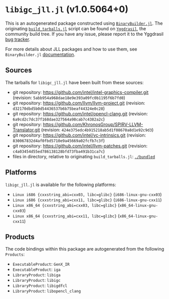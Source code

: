 # `libigc_jll.jl` (v1.0.5064+0)

This is an autogenerated package constructed using [`BinaryBuilder.jl`](https://github.com/JuliaPackaging/BinaryBuilder.jl). The originating [`build_tarballs.jl`](https://github.com/JuliaPackaging/Yggdrasil/blob/86f6114363cb3e75a9d4cb0d616b95aa08ae1380/L/libigc/build_tarballs.jl) script can be found on [`Yggdrasil`](https://github.com/JuliaPackaging/Yggdrasil/), the community build tree.  If you have any issue, please report it to the Yggdrasil [bug tracker](https://github.com/JuliaPackaging/Yggdrasil/issues).

For more details about JLL packages and how to use them, see `BinaryBuilder.jl` [documentation](https://juliapackaging.github.io/BinaryBuilder.jl/dev/jll/).

## Sources

The tarballs for `libigc_jll.jl` have been built from these sources:

* git repository: https://github.com/intel/intel-graphics-compiler.git (revision: `5abb954a968dae18e9e393a09fc0b1195f6b7fd0`)
* git repository: https://github.com/llvm/llvm-project.git (revision: `d32170dbd5b0d54436537b6b75beaf44324e0c28`)
* git repository: https://github.com/intel/opencl-clang.git (revision: `6a9cd2c7dc37f168dae327564a98cab7c4382a2c`)
* git repository: https://github.com/KhronosGroup/SPIRV-LLVM-Translator.git (revision: `424e375edc4b915218ab5d1f08670a8d1e92c9d3`)
* git repository: https://github.com/intel/vc-intrinsics.git (revision: `830067832d4af0fbd5710e9a45669a02fcfb7c3f`)
* git repository: https://github.com/intel/llvm-patches.git (revision: `c4a03454d55ed786138128bfd73fba491b31ca7c`)
* files in directory, relative to originating `build_tarballs.jl`: [`./bundled`](https://github.com/JuliaPackaging/Yggdrasil/tree/86f6114363cb3e75a9d4cb0d616b95aa08ae1380/L/libigc/bundled)

## Platforms

`libigc_jll.jl` is available for the following platforms:

* `Linux i686 {cxxstring_abi=cxx03, libc=glibc}` (`i686-linux-gnu-cxx03`)
* `Linux i686 {cxxstring_abi=cxx11, libc=glibc}` (`i686-linux-gnu-cxx11`)
* `Linux x86_64 {cxxstring_abi=cxx03, libc=glibc}` (`x86_64-linux-gnu-cxx03`)
* `Linux x86_64 {cxxstring_abi=cxx11, libc=glibc}` (`x86_64-linux-gnu-cxx11`)

## Products

The code bindings within this package are autogenerated from the following `Products`:

* `ExecutableProduct`: `GenX_IR`
* `ExecutableProduct`: `iga`
* `LibraryProduct`: `libiga`
* `LibraryProduct`: `libigc`
* `LibraryProduct`: `libigdfcl`
* `LibraryProduct`: `libopencl_clang`
